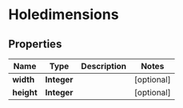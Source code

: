 
# Holedimensions

## Properties
Name | Type | Description | Notes
------------ | ------------- | ------------- | -------------
**width** | **Integer** |  |  [optional]
**height** | **Integer** |  |  [optional]



